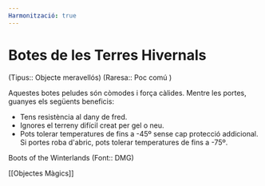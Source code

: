```yaml
---
Harmonització: true
---
```

# Botes de les Terres Hivernals

(Tipus:: Objecte meravellós) (Raresa:: Poc comú )

Aquestes botes peludes són còmodes i força càlides. Mentre les portes, guanyes els següents beneficis:

- Tens resistència al dany de fred.
- Ignores el terreny difícil creat per gel o neu.
- Pots tolerar temperatures de fins a -45º sense cap protecció addicional. Si portes roba d'abric, pots tolerar temperatures de fins a -75º.

Boots of the Winterlands (Font:: DMG)

[[Objectes Màgics]]